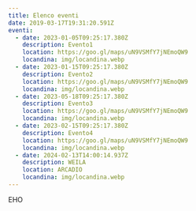 ```yaml
---
title: Elenco eventi
date: 2019-03-17T19:31:20.591Z
eventi:
  - date: 2023-01-05T09:25:17.380Z
    description: Evento1
    location: https://goo.gl/maps/uN9VSMfY7jNEmoQW9
    locandina: img/locandina.webp
  - date: 2023-01-15T09:25:17.380Z
    description: Evento2
    location: https://goo.gl/maps/uN9VSMfY7jNEmoQW9
    locandina: img/locandina.webp
  - date: 2023-05-18T09:25:17.380Z
    description: Evento3
    location: https://goo.gl/maps/uN9VSMfY7jNEmoQW9
    locandina: img/locandina.webp
  - date: 2023-02-15T09:25:17.380Z
    description: Evento4
    location: https://goo.gl/maps/uN9VSMfY7jNEmoQW9
    locandina: img/locandina.webp
  - date: 2024-02-13T14:00:14.937Z
    description: WEILA
    location: ARCADIO
    locandina: img/locandina.webp
---
```

E﻿HO